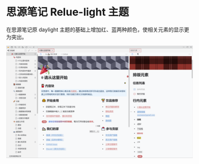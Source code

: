 # 思源笔记 Relue-light 主题
在思源笔记原 daylight 主题的基础上增加红、蓝两种颜色，使相关元素的显示更为突出。

![img](https://github.com/Sanly/Relue-light/blob/main/preview.png?raw=true?)
